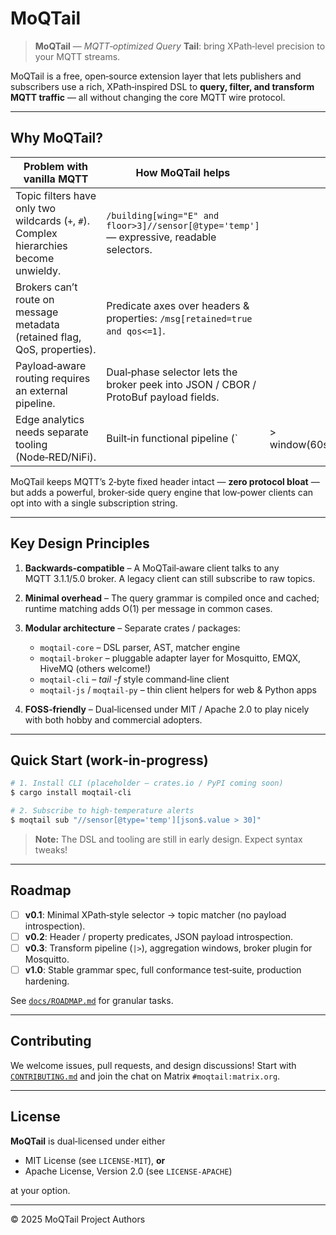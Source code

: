 # MoQTail

> **MoQTail** — *MQTT‑optimized Query* **Tail**: bring XPath‑level precision to your MQTT streams.

MoQTail is a free, open‑source extension layer that lets publishers and subscribers use a rich, XPath‑inspired DSL to **query, filter, and transform MQTT traffic** — all without changing the core MQTT wire protocol.

---

## Why MoQTail?

| Problem with vanilla MQTT                                                              | How MoQTail helps                                                                         |               |                         |
| -------------------------------------------------------------------------------------- | ----------------------------------------------------------------------------------------- | ------------- | ----------------------- |
| Topic filters have only two wildcards (`+`, `#`). Complex hierarchies become unwieldy. | `/building[wing="E" and floor>3]//sensor[@type='temp']` — expressive, readable selectors. |               |                         |
| Brokers can’t route on message metadata (retained flag, QoS, properties).              | Predicate axes over headers & properties: `/msg[retained=true and qos<=1]`.               |               |                         |
| Payload‑aware routing requires an external pipeline.                                   | Dual‑phase selector lets the broker peek into JSON / CBOR / ProtoBuf payload fields.      |               |                         |
| Edge analytics needs separate tooling (Node‑RED/NiFi).                                 | Built‑in functional pipeline (\`                                                          | > window(60s) | > avg(json\$.value)\`). |

MoQTail keeps MQTT’s 2‑byte fixed header intact — **zero protocol bloat** — but adds a powerful, broker‑side query engine that low‑power clients can opt into with a single subscription string.

---

## Key Design Principles

1. **Backwards‑compatible** – A MoQTail‑aware client talks to any MQTT 3.1.1/5.0 broker. A legacy client can still subscribe to raw topics.
2. **Minimal overhead** – The query grammar is compiled once and cached; runtime matching adds O(1) per message in common cases.
3. **Modular architecture** – Separate crates / packages:

   * `moqtail-core` – DSL parser, AST, matcher engine
   * `moqtail-broker` – pluggable adapter layer for Mosquitto, EMQX, HiveMQ (others welcome!)
   * `moqtail-cli` – *tail -f* style command‑line client
   * `moqtail-js` / `moqtail-py` – thin client helpers for web & Python apps
4. **FOSS‑friendly** – Dual‑licensed under MIT / Apache 2.0 to play nicely with both hobby and commercial adopters.

---

## Quick Start (work‑in‑progress)

```bash
# 1. Install CLI (placeholder — crates.io / PyPI coming soon)
$ cargo install moqtail-cli

# 2. Subscribe to high‑temperature alerts
$ moqtail sub "//sensor[@type='temp'][json$.value > 30]"
```

> **Note:** The DSL and tooling are still in early design. Expect syntax tweaks!

---

## Roadmap

* [ ] **v0.1**: Minimal XPath‑style selector → topic matcher (no payload introspection).
* [ ] **v0.2**: Header / property predicates, JSON payload introspection.
* [ ] **v0.3**: Transform pipeline (`|>`), aggregation windows, broker plugin for Mosquitto.
* [ ] **v1.0**: Stable grammar spec, full conformance test‑suite, production hardening.

See [`docs/ROADMAP.md`](docs/ROADMAP.md) for granular tasks.

---

## Contributing

We welcome issues, pull requests, and design discussions!  Start with [`CONTRIBUTING.md`](CONTRIBUTING.md) and join the chat on Matrix `#moqtail:matrix.org`.

---

## License

**MoQTail** is dual‑licensed under either

* MIT License (see `LICENSE-MIT`), **or**
* Apache License, Version 2.0 (see `LICENSE-APACHE`)

at your option.

---

© 2025 MoQTail Project Authors
